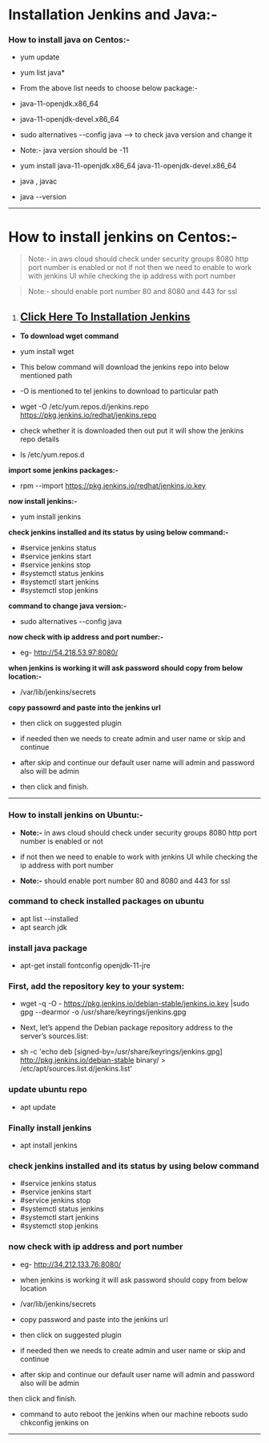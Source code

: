 
# Installation Jenkins and Java:-


### How to install java on Centos:-

- yum update
- yum list java*

- From the above list needs to choose below package:-
- java-11-openjdk.x86_64
- java-11-openjdk-devel.x86_64
- sudo alternatives --config java --> to check java version and change it
- Note:- java version should be -11

- yum install java-11-openjdk.x86_64   java-11-openjdk-devel.x86_64
- java , javac 
- java --version

--- 

# How to install jenkins on Centos:-
> Note:- in aws cloud should check under security groups 8080 http port number is enabled or not
if not then we need to enable to work with jenkins UI while checking the ip address with port number

> Note:- should enable port number 80 and 8080 and 443 for ssl 


1. ## [Click Here To Installation Jenkins](https://www.jenkins.io/download/)

- **To download wget command**
- yum install wget

- This below command will download the jenkins repo into below mentioned path 
- -O is mentioned to tel jenkins to download to particular path
- wget -O /etc/yum.repos.d/jenkins.repo https://pkg.jenkins.io/redhat/jenkins.repo

- check whether it is downloaded then out put it will show the jenkins repo details
- ls /etc/yum.repos.d

**import some jenkins packages:-**
- rpm --import https://pkg.jenkins.io/redhat/jenkins.io.key

**now install jenkins:-**
- yum install jenkins

**check jenkins installed and its status by using below command:-**
- #service jenkins status
- #service jenkins start
- #service jenkins stop
- #systemctl status jenkins
- #systemctl start jenkins
- #systemctl stop jenkins

**command to change java version:-** 
- sudo alternatives --config java

**now check with ip address and port number:-**
- eg- http://54.218.53.97:8080/

**when jenkins is working it will ask password should copy from below location:-**
- /var/lib/jenkins/secrets

**copy passowrd and paste into the jenkins url** 

- then click on suggested  plugin

- if needed then we needs to create admin and user name or skip and continue 

- after skip and continue our default user name will admin and password also will be admin

- then click and finish.

--- 


### How to install jenkins on Ubuntu:-
- **Note:-**  in aws cloud should check under security groups 8080 http port number is enabled or not
- if not then we need to enable to work with jenkins UI while checking the ip address with port number

- **Note:-** should enable port number 80 and 8080 and 443 for ssl 

### command to check installed packages on ubuntu
- apt list --installed
- apt search jdk 

### install java package
- apt-get install fontconfig openjdk-11-jre


### First, add the repository key to your system:

- wget -q -O - https://pkg.jenkins.io/debian-stable/jenkins.io.key |sudo gpg --dearmor -o /usr/share/keyrings/jenkins.gpg


- Next, let’s append the Debian package repository address to the server’s sources.list:

- sh -c 'echo deb [signed-by=/usr/share/keyrings/jenkins.gpg] http://pkg.jenkins.io/debian-stable binary/ > /etc/apt/sources.list.d/jenkins.list'


### update ubuntu repo
- apt update 

### Finally install jenkins
- apt install jenkins

### check jenkins installed and its status by using below command
- #service jenkins status
- #service jenkins start
- #service jenkins stop
- #systemctl status jenkins
- #systemctl start jenkins
- #systemctl stop jenkins

### now check with ip address and port number
- eg- http://34.212.133.76:8080/

- when jenkins is working it will ask password should copy from below location
- /var/lib/jenkins/secrets

- copy password and paste into the jenkins url 

- then click on suggested  plugin 

- if needed then we needs to create admin and user name or skip and continue 

- after skip and continue our default user name will admin and password also will be admin

then click and finish.

- command to auto reboot the jenkins when our machine reboots
sudo chkconfig jenkins on

--- 


